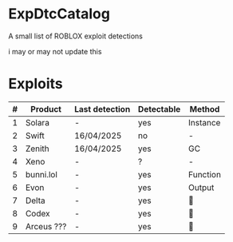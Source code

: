# ExpDtcCatalog
A small list of ROBLOX exploit detections

i may or may not update this

# Exploits
| # | Product      | Last detection | Detectable | Method       |
| - | ------------ | -------------- | ---------- | ------------ |
| 1 | Solara       | -              | yes        | Instance     |
| 2 | Swift        | 16/04/2025     | no         | -            |
| 3 | Zenith       | 16/04/2025     | yes        | GC           |
| 4 | Xeno         | -              | ?          | -            |
| 5 | bunni.lol    | -              | yes        | Function     |
| 6 | Evon         | -              | yes        | Output       |
| 7 | Delta        | -              | yes        | 🤫           |
| 8 | Codex        | -              | yes        | 🤫           |
| 9 | Arceus ???   | -              | yes        | 🤫           |
